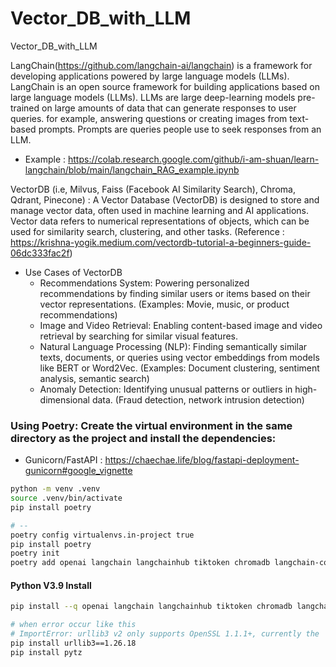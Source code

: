 # Vector_DB_with_LLM
Vector_DB_with_LLM

LangChain(https://github.com/langchain-ai/langchain) is a framework for developing applications powered by large language models (LLMs). LangChain is an open source framework for building applications based on large language models (LLMs). LLMs are large deep-learning models pre-trained on large amounts of data that can generate responses to user queries. for example, answering questions or creating images from text-based prompts. Prompts are queries people use to seek responses from an LLM.
- Example : https://colab.research.google.com/github/i-am-shuan/learn-langchain/blob/main/langchain_RAG_example.ipynb

VectorDB (i.e, Milvus, Faiss (Facebook AI Similarity Search), Chroma, Qdrant, Pinecone) : A Vector Database (VectorDB) is designed to store and manage vector data, often used in machine learning and AI applications. Vector data refers to numerical representations of objects, which can be used for similarity search, clustering, and other tasks. (Reference : https://krishna-yogik.medium.com/vectordb-tutorial-a-beginners-guide-06dc333fac2f)
- Use Cases of VectorDB
    - Recommendations System: Powering personalized recommendations by finding similar users or items based on their vector representations. (Examples: Movie, music, or product recommendations)
    - Image and Video Retrieval: Enabling content-based image and video retrieval by searching for similar visual features.
    - Natural Language Processing (NLP): Finding semantically similar texts, documents, or queries using vector embeddings from models like BERT or Word2Vec. (Examples: Document clustering, sentiment analysis, semantic search)
    - Anomaly Detection: Identifying unusual patterns or outliers in high-dimensional data. (Fraud detection, network intrusion detection)


### Using Poetry: Create the virtual environment in the same directory as the project and install the dependencies:
- Gunicorn/FastAPI : https://chaechae.life/blog/fastapi-deployment-gunicorn#google_vignette
```bash
python -m venv .venv
source .venv/bin/activate
pip install poetry

# --
poetry config virtualenvs.in-project true
pip install poetry
poetry init
poetry add openai langchain langchainhub tiktoken chromadb langchain-community bs4 python-dotenv
```

#### Python V3.9 Install
```bash
pip install --q openai langchain langchainhub tiktoken chromadb langchain-community bs4

# when error occur like this
# ImportError: urllib3 v2 only supports OpenSSL 1.1.1+, currently the 'ssl' module is compiled with 'OpenSSL 1.0.2k-fips  26 Jan 2017'. See: https://github.com/urllib3/urllib3/issues/2168
pip install urllib3==1.26.18
pip install pytz
```

